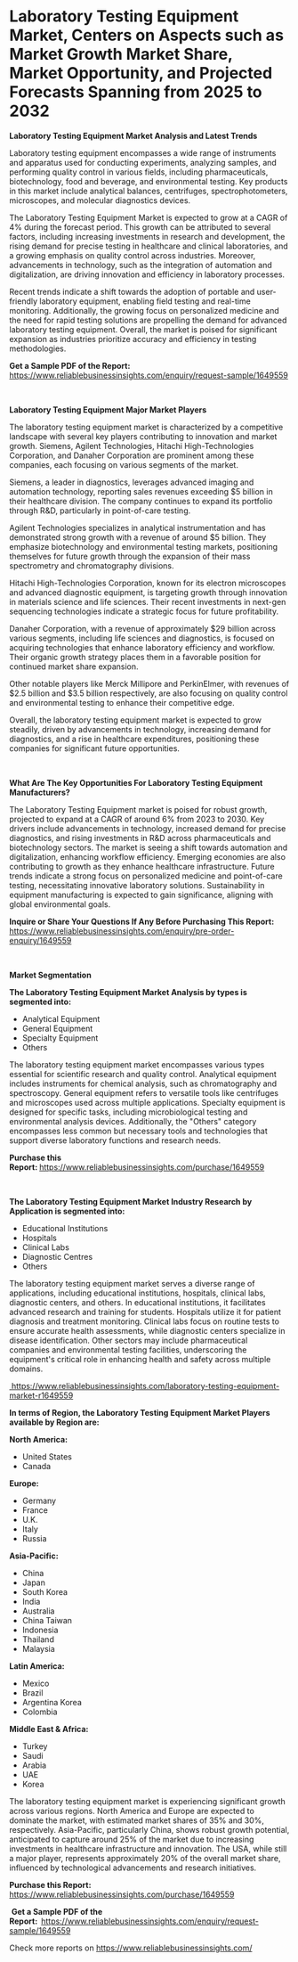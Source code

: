 <p><h1>Laboratory Testing Equipment Market, Centers on Aspects such as Market Growth Market Share, Market Opportunity, and Projected Forecasts Spanning from 2025 to 2032</h1></p><p><strong>Laboratory Testing Equipment Market Analysis and Latest Trends</strong></p>
<p><p>Laboratory testing equipment encompasses a wide range of instruments and apparatus used for conducting experiments, analyzing samples, and performing quality control in various fields, including pharmaceuticals, biotechnology, food and beverage, and environmental testing. Key products in this market include analytical balances, centrifuges, spectrophotometers, microscopes, and molecular diagnostics devices.</p><p>The Laboratory Testing Equipment Market is expected to grow at a CAGR of 4% during the forecast period. This growth can be attributed to several factors, including increasing investments in research and development, the rising demand for precise testing in healthcare and clinical laboratories, and a growing emphasis on quality control across industries. Moreover, advancements in technology, such as the integration of automation and digitalization, are driving innovation and efficiency in laboratory processes.</p><p>Recent trends indicate a shift towards the adoption of portable and user-friendly laboratory equipment, enabling field testing and real-time monitoring. Additionally, the growing focus on personalized medicine and the need for rapid testing solutions are propelling the demand for advanced laboratory testing equipment. Overall, the market is poised for significant expansion as industries prioritize accuracy and efficiency in testing methodologies.</p></p>
<p><strong>Get a Sample PDF of the Report:&nbsp;</strong> <a href="https://www.reliablebusinessinsights.com/enquiry/request-sample/1649559?utm_campaign=3298&utm_medium=2&utm_source=Github&utm_content=ia&utm_term=09042025&utm_id=laboratory-testing-equipment">https://www.reliablebusinessinsights.com/enquiry/request-sample/1649559</a></p>
<p>&nbsp;</p>
<p><strong>Laboratory Testing Equipment Major Market Players</strong></p>
<p><p>The laboratory testing equipment market is characterized by a competitive landscape with several key players contributing to innovation and market growth. Siemens, Agilent Technologies, Hitachi High-Technologies Corporation, and Danaher Corporation are prominent among these companies, each focusing on various segments of the market.</p><p>Siemens, a leader in diagnostics, leverages advanced imaging and automation technology, reporting sales revenues exceeding $5 billion in their healthcare division. The company continues to expand its portfolio through R&D, particularly in point-of-care testing.</p><p>Agilent Technologies specializes in analytical instrumentation and has demonstrated strong growth with a revenue of around $5 billion. They emphasize biotechnology and environmental testing markets, positioning themselves for future growth through the expansion of their mass spectrometry and chromatography divisions.</p><p>Hitachi High-Technologies Corporation, known for its electron microscopes and advanced diagnostic equipment, is targeting growth through innovation in materials science and life sciences. Their recent investments in next-gen sequencing technologies indicate a strategic focus for future profitability.</p><p>Danaher Corporation, with a revenue of approximately $29 billion across various segments, including life sciences and diagnostics, is focused on acquiring technologies that enhance laboratory efficiency and workflow. Their organic growth strategy places them in a favorable position for continued market share expansion.</p><p>Other notable players like Merck Millipore and PerkinElmer, with revenues of $2.5 billion and $3.5 billion respectively, are also focusing on quality control and environmental testing to enhance their competitive edge.</p><p>Overall, the laboratory testing equipment market is expected to grow steadily, driven by advancements in technology, increasing demand for diagnostics, and a rise in healthcare expenditures, positioning these companies for significant future opportunities.</p></p>
<p>&nbsp;</p>
<p><strong>What Are The Key Opportunities For Laboratory Testing Equipment Manufacturers?</strong></p>
<p><p>The Laboratory Testing Equipment market is poised for robust growth, projected to expand at a CAGR of around 6% from 2023 to 2030. Key drivers include advancements in technology, increased demand for precise diagnostics, and rising investments in R&D across pharmaceuticals and biotechnology sectors. The market is seeing a shift towards automation and digitalization, enhancing workflow efficiency. Emerging economies are also contributing to growth as they enhance healthcare infrastructure. Future trends indicate a strong focus on personalized medicine and point-of-care testing, necessitating innovative laboratory solutions. Sustainability in equipment manufacturing is expected to gain significance, aligning with global environmental goals.</p></p>
<p><strong>Inquire or Share Your Questions If Any Before Purchasing This Report:</strong> <a href="https://www.reliablebusinessinsights.com/enquiry/pre-order-enquiry/1649559?utm_campaign=3298&utm_medium=2&utm_source=Github&utm_content=ia&utm_term=09042025&utm_id=laboratory-testing-equipment">https://www.reliablebusinessinsights.com/enquiry/pre-order-enquiry/1649559</a></p>
<p>&nbsp;</p>
<p><strong>Market Segmentation</strong></p>
<p><strong>The Laboratory Testing Equipment Market Analysis by types is segmented into:</strong></p>
<p><ul><li>Analytical Equipment</li><li>General Equipment</li><li>Specialty Equipment</li><li>Others</li></ul></p>
<p><p>The laboratory testing equipment market encompasses various types essential for scientific research and quality control. Analytical equipment includes instruments for chemical analysis, such as chromatography and spectroscopy. General equipment refers to versatile tools like centrifuges and microscopes used across multiple applications. Specialty equipment is designed for specific tasks, including microbiological testing and environmental analysis devices. Additionally, the "Others" category encompasses less common but necessary tools and technologies that support diverse laboratory functions and research needs.</p></p>
<p><strong>Purchase this Report:&nbsp;</strong><a href="https://www.reliablebusinessinsights.com/purchase/1649559?utm_campaign=3298&utm_medium=2&utm_source=Github&utm_content=ia&utm_term=09042025&utm_id=laboratory-testing-equipment">https://www.reliablebusinessinsights.com/purchase/1649559</a></p>
<p>&nbsp;</p>
<p><strong>The Laboratory Testing Equipment Market Industry Research by Application is segmented into:</strong></p>
<p><ul><li>Educational Institutions</li><li>Hospitals</li><li>Clinical Labs</li><li>Diagnostic Centres</li><li>Others</li></ul></p>
<p><p>The laboratory testing equipment market serves a diverse range of applications, including educational institutions, hospitals, clinical labs, diagnostic centers, and others. In educational institutions, it facilitates advanced research and training for students. Hospitals utilize it for patient diagnosis and treatment monitoring. Clinical labs focus on routine tests to ensure accurate health assessments, while diagnostic centers specialize in disease identification. Other sectors may include pharmaceutical companies and environmental testing facilities, underscoring the equipment's critical role in enhancing health and safety across multiple domains.</p></p>
<p><a href="https://www.reliablebusinessinsights.com/laboratory-testing-equipment-market-r1649559?utm_campaign=3298&utm_medium=2&utm_source=Github&utm_content=ia&utm_term=09042025&utm_id=laboratory-testing-equipment">&nbsp;https://www.reliablebusinessinsights.com/laboratory-testing-equipment-market-r1649559</a></p>
<p><strong>In terms of Region, the Laboratory Testing Equipment Market Players available by Region are:</strong></p>
<p>
    <p> <strong> North America: </strong>
        <ul>
            <li>United States</li>
            <li>Canada</li>
        </ul>
        </p> 
    <p> <strong> Europe: </strong>
        <ul>
            <li>Germany</li>
            <li>France</li>
            <li>U.K.</li>
            <li>Italy</li>
            <li>Russia</li>
        </ul>
        </p> 
    <p> <strong> Asia-Pacific: </strong>
        <ul>
            <li>China</li>
            <li>Japan</li>
            <li>South Korea</li>
            <li>India</li>
            <li>Australia</li>
            <li>China Taiwan</li>
            <li>Indonesia</li>
            <li>Thailand</li>
            <li>Malaysia</li>
        </ul>
        </p> 
    <p> <strong> Latin America: </strong>
        <ul>
            <li>Mexico</li>
            <li>Brazil</li>
            <li>Argentina Korea</li>
            <li>Colombia</li>
        </ul>
        </p> 
    <p> <strong> Middle East & Africa: </strong>
        <ul>
            <li>Turkey</li>
            <li>Saudi</li>
            <li>Arabia</li>
            <li>UAE</li>
            <li>Korea</li>
        </ul>
    </p>
    </p>
<p><p>The laboratory testing equipment market is experiencing significant growth across various regions. North America and Europe are expected to dominate the market, with estimated market shares of 35% and 30%, respectively. Asia-Pacific, particularly China, shows robust growth potential, anticipated to capture around 25% of the market due to increasing investments in healthcare infrastructure and innovation. The USA, while still a major player, represents approximately 20% of the overall market share, influenced by technological advancements and research initiatives.</p></p>
<p><strong>Purchase this Report: </strong><a href="https://www.reliablebusinessinsights.com/purchase/1649559?utm_campaign=3298&utm_medium=2&utm_source=Github&utm_content=ia&utm_term=09042025&utm_id=laboratory-testing-equipment">https://www.reliablebusinessinsights.com/purchase/1649559</a></p>
<p>&nbsp;<strong>Get a Sample PDF of the Report:&nbsp;&nbsp;</strong><a href="https://www.reliablebusinessinsights.com/enquiry/request-sample/1649559?utm_campaign=3298&utm_medium=2&utm_source=Github&utm_content=ia&utm_term=09042025&utm_id=laboratory-testing-equipment">https://www.reliablebusinessinsights.com/enquiry/request-sample/1649559</a></p>
<p><strong></strong></p>
<p>Check more reports on <a href="https://www.reliablebusinessinsights.com/?utm_campaign=3298&utm_medium=2&utm_source=Github&utm_content=ia&utm_term=09042025&utm_id=laboratory-testing-equipment">https://www.reliablebusinessinsights.com/</a></p>